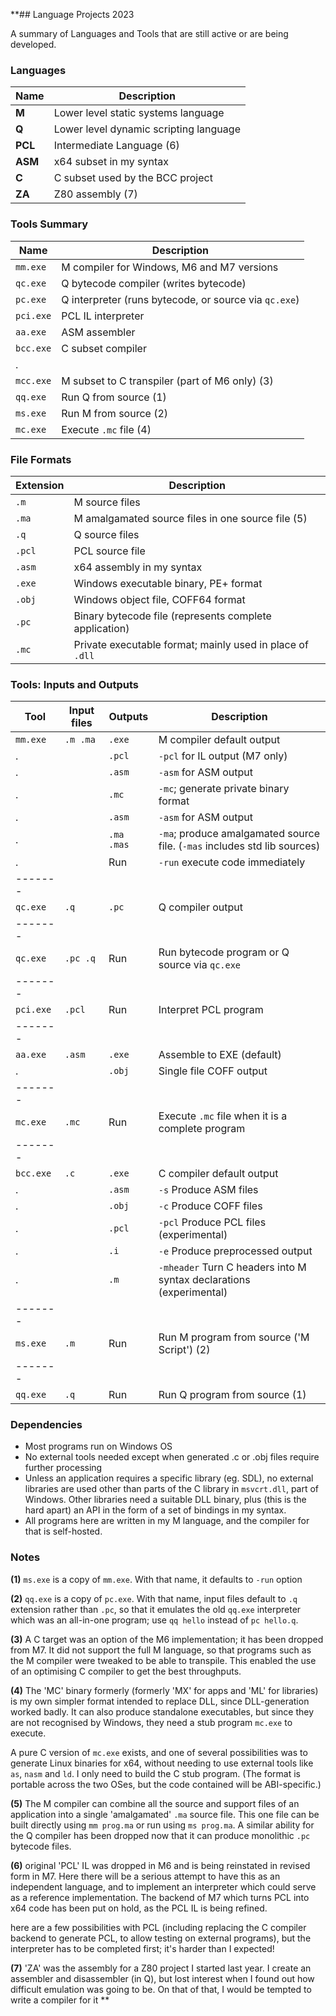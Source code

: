 **## Language Projects 2023

A summary of Languages and Tools that are still active or are being developed.

### Languages

Name | Description
--- | ---
**M** | Lower level static systems language
**Q** | Lower level dynamic scripting language
**PCL** | Intermediate Language (6)
**ASM** | x64 subset in my syntax
**C**  | C subset used by the BCC project
**ZA** | Z80 assembly (7)

### Tools Summary

Name | Description
--- | ---
`mm.exe` | M compiler for Windows, M6 and M7 versions
`qc.exe` | Q bytecode compiler (writes bytecode)
`pc.exe` | Q interpreter (runs bytecode, or source via `qc.exe`)
`pci.exe` | PCL IL interpreter
`aa.exe` | ASM assembler
`bcc.exe` | C subset compiler
. |
`mcc.exe` | M subset to C transpiler (part of M6 only) (3)
`qq.exe` | Run Q from source (1)
`ms.exe` | Run M from source (2)
`mc.exe` | Execute `.mc` file (4)

### File Formats

Extension | Description
--- | ---
`.m` | M source files
`.ma` | M amalgamated source files in one source file (5)
`.q`  | Q source files
`.pcl` | PCL source file
`.asm` | x64 assembly in my syntax
`.exe` | Windows executable binary, PE+ format
`.obj` | Windows object file, COFF64 format
`.pc`  | Binary bytecode file (represents complete application)
`.mc` | Private executable format; mainly used in place of `.dll`

### Tools: Inputs and Outputs

Tool | Input files | Outputs  | Description
---| --- | --- | ---
`mm.exe` | `.m .ma`  | `.exe` | M compiler default output
. |             | `.pcl` | `-pcl` for IL output (M7 only)
. |             | `.asm` | `-asm` for ASM output
. |             | `.mc` | `-mc`; generate private binary format
. |             | `.asm` | `-asm` for ASM output
. |             | `.ma .mas`  | `-ma`; produce amalgamated source file. (`-mas` includes std lib sources)
. |             | Run  | `-run` execute code immediately
------- | | 
`qc.exe` | `.q` | `.pc`  | Q compiler output
------- | |
`qc.exe` | `.pc .q` | Run | Run bytecode program or Q source via `qc.exe`
------- | |
`pci.exe` | `.pcl` | Run | Interpret PCL program
------- | |
`aa.exe` | `.asm` | `.exe` | Assemble to EXE (default)
. |               | `.obj` | Single file COFF output
------- | |
`mc.exe` | `.mc`   | Run | Execute `.mc` file when it is a complete program
------- | |
`bcc.exe` | `.c`   | `.exe` | C compiler default output
. |               | `.asm` | `-s` Produce ASM files
. |               | `.obj`  | `-c` Produce COFF files
. |               | `.pcl`  | `-pcl` Produce PCL files (experimental)
. |               | `.i`  | `-e` Produce preprocessed output
. |               | `.m` | `-mheader` Turn C headers into M syntax declarations (experimental)
------- | |
`ms.exe` | `.m`  | Run | Run M program from source ('M Script') (2)
------- | |
`qq.exe` | `.q`    | Run | Run Q program from source (1)

### Dependencies

* Most programs run on Windows OS
* No external tools needed except when generated .c or .obj files require further processing
* Unless an application requires a specific library (eg. SDL), no external libraries are used other than parts of the C library in `msvcrt.dll`, part of Windows. Other libraries need a suitable DLL binary, plus (this is the hard apart) an API in the form of a set of bindings in my syntax.
* All programs here are written in my M language, and the compiler for that is self-hosted.


### Notes

**(1)** `ms.exe` is a copy of `mm.exe`. With that name, it defaults to `-run` option

**(2)** `qq.exe` is a copy of `pc.exe`. With that name, input files default to `.q` extension rather than `.pc`, so that it emulates the old `qq.exe` interpreter which was an all-in-one program; use `qq hello` instead of `pc hello.q`.

**(3)** A C target was an option of the M6 implementation; it has been dropped from M7. It did not support the full M language, so that programs such as the M compiler were tweaked to be able to transpile. This enabled the use of an optimising C compiler to get the best throughputs.

**(4)** The 'MC' binary formerly (formerly 'MX' for apps and 'ML' for libraries) is my own simpler format intended to replace DLL, since DLL-generation worked badly. It can also produce standalone executables, but since they are not recognised by Windows, they need a stub program `mc.exe` to execute.

 A pure C version of `mc.exe` exists, and one of several possibilities was to generate Linux binaries for x64, without needing to use external tools like `as`, `nasm` and `ld`. I only need to build the C stub program. (The format is portable across the two OSes, but the code contained will be ABI-specific.)
 
 **(5)** The M compiler can combine all the source and support files of an application into a single 'amalgamated' `.ma` source file. This one file can be built directly using `mm prog.ma` or run using `ms prog.ma`. A similar ability for the Q compiler has been dropped now that it can produce monolithic `.pc` bytecode files.
 
 **(6)** original 'PCL' IL was dropped in M6 and is being reinstated in revised form in M7. Here there will be a serious attempt to have this as an independent language, and to implement an interpreter which could serve as a reference implementation. The backend of M7 which turns PCL into x64 code has been put on hold, as the PCL IL is being refined.
 
 here are a few possibilities with PCL (including replacing the C compiler backend to generate PCL, to allow testing on external programs), but the interpreter has to be completed first; it's harder than I expected!

**(7)** 'ZA' was the assembly for a Z80 project I started last year. I create an assembler and disassembler (in Q), but lost interest when I found out how difficult emulation was going to be. On that of that, I would be tempted to write a compiler for it
**
